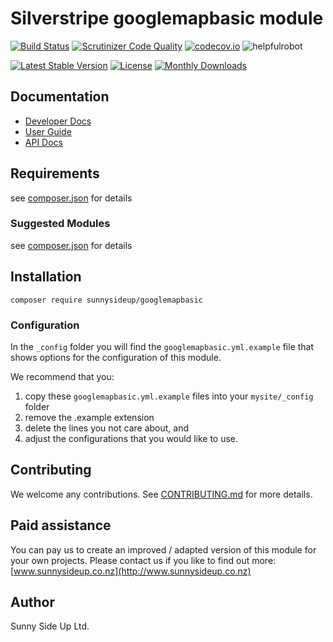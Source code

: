 # Silverstripe googlemapbasic module
[![Build Status](https://travis-ci.org/sunnysideup/silverstripe-googlemapbasic.svg?branch=master)](https://travis-ci.org/sunnysideup/silverstripe-googlemapbasic)
[![Scrutinizer Code Quality](https://scrutinizer-ci.com/g/sunnysideup/silverstripe-googlemapbasic/badges/quality-score.png?b=master)](https://scrutinizer-ci.com/g/sunnysideup/silverstripe-googlemapbasic/?branch=master)
[![codecov.io](https://codecov.io/github/sunnysideup/silverstripe-googlemapbasic/coverage.svg?branch=master)](https://codecov.io/github/sunnysideup/silverstripe-googlemapbasic?branch=master)
![helpfulrobot](https://helpfulrobot.io/sunnysideup/googlemapbasic/badge)

[![Latest Stable Version](https://poser.pugx.org/sunnysideup/googlemapbasic/version)](https://packagist.org/packages/sunnysideup/googlemapbasic)
[![License](https://poser.pugx.org/sunnysideup/googlemapbasic/license)](https://packagist.org/packages/sunnysideup/googlemapbasic)
[![Monthly Downloads](https://poser.pugx.org/sunnysideup/googlemapbasic/d/monthly)](https://packagist.org/packages/sunnysideup/googlemapbasic)


## Documentation



 * [Developer Docs](docs/en/INDEX.md)
 * [User Guide](docs/en/userguide.md)
 * [API Docs](http://docs.ssmods.com/sunnysideup/googlemapbasic/classes.xhtml)

## Requirements



see [composer.json](composer.json) for details

### Suggested Modules



see [composer.json](composer.json) for details


## Installation


```
composer require sunnysideup/googlemapbasic
```

### Configuration



In the `_config` folder you will find the `googlemapbasic.yml.example`
file that shows options for the configuration of this module.

We recommend that you:

  1. copy these `googlemapbasic.yml.example` files into your
`mysite/_config` folder
  2. remove the .example extension
  3. delete the lines you not care about, and
  4. adjust the configurations that you would like to use.


## Contributing



We welcome any contributions. See [CONTRIBUTING.md](CONTRIBUTING.md) for more details.

## Paid assistance



You can pay us to create an improved / adapted version of this module for your own projects.  Please contact us if you like to find out more: [www.sunnysideup.co.nz](http://www.sunnysideup.co.nz)

## Author



Sunny Side Up Ltd.
